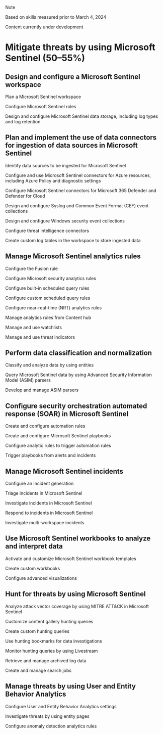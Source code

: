 > [!NOTE]
> Based on skills measured prior to March 4, 2024
>
> Content currently under development

# Mitigate threats by using Microsoft Sentinel (50–55%)
## Design and configure a Microsoft Sentinel workspace
Plan a Microsoft Sentinel workspace

Configure Microsoft Sentinel roles

Design and configure Microsoft Sentinel data storage, including log types and log retention

## Plan and implement the use of data connectors for ingestion of data sources in Microsoft Sentinel
Identify data sources to be ingested for Microsoft Sentinel

Configure and use Microsoft Sentinel connectors for Azure resources, including Azure Policy and diagnostic settings

Configure Microsoft Sentinel connectors for Microsoft 365 Defender and Defender for Cloud

Design and configure Syslog and Common Event Format (CEF) event collections

Design and configure Windows security event collections

Configure threat intelligence connectors

Create custom log tables in the workspace to store ingested data

## Manage Microsoft Sentinel analytics rules
Configure the Fusion rule

Configure Microsoft security analytics rules

Configure built-in scheduled query rules

Configure custom scheduled query rules

Configure near-real-time (NRT) analytics rules

Manage analytics rules from Content hub

Manage and use watchlists

Manage and use threat indicators

## Perform data classification and normalization
Classify and analyze data by using entities

Query Microsoft Sentinel data by using Advanced Security Information Model (ASIM) parsers

Develop and manage ASIM parsers

## Configure security orchestration automated response (SOAR) in Microsoft Sentinel
Create and configure automation rules

Create and configure Microsoft Sentinel playbooks

Configure analytic rules to trigger automation rules

Trigger playbooks from alerts and incidents

## Manage Microsoft Sentinel incidents
Configure an incident generation

Triage incidents in Microsoft Sentinel

Investigate incidents in Microsoft Sentinel

Respond to incidents in Microsoft Sentinel

Investigate multi-workspace incidents

## Use Microsoft Sentinel workbooks to analyze and interpret data
Activate and customize Microsoft Sentinel workbook templates

Create custom workbooks

Configure advanced visualizations

## Hunt for threats by using Microsoft Sentinel
Analyze attack vector coverage by using MITRE ATT&CK in Microsoft Sentinel

Customize content gallery hunting queries

Create custom hunting queries

Use hunting bookmarks for data investigations

Monitor hunting queries by using Livestream

Retrieve and manage archived log data

Create and manage search jobs

## Manage threats by using User and Entity Behavior Analytics
Configure User and Entity Behavior Analytics settings

Investigate threats by using entity pages

Configure anomaly detection analytics rules
